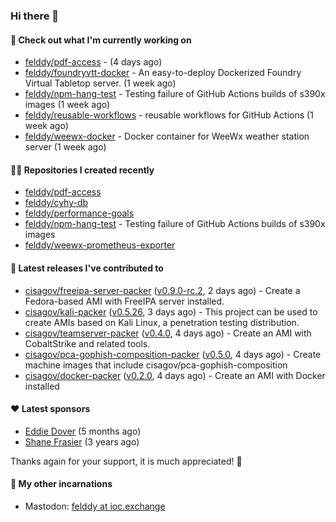 ### Hi there 👋

#### 👷 Check out what I'm currently working on

- [felddy/pdf-access](https://github.com/felddy/pdf-access) -  (4 days ago)
- [felddy/foundryvtt-docker](https://github.com/felddy/foundryvtt-docker) - An easy-to-deploy Dockerized Foundry Virtual Tabletop server. (1 week ago)
- [felddy/npm-hang-test](https://github.com/felddy/npm-hang-test) - Testing failure of GitHub Actions builds of s390x images (1 week ago)
- [felddy/reusable-workflows](https://github.com/felddy/reusable-workflows) - reusable workflows for GitHub Actions (1 week ago)
- [felddy/weewx-docker](https://github.com/felddy/weewx-docker) - Docker container for WeeWx weather station server (1 week ago)

#### 👨‍💻 Repositories I created recently

- [felddy/pdf-access](https://github.com/felddy/pdf-access)
- [felddy/cyhy-db](https://github.com/felddy/cyhy-db)
- [felddy/performance-goals](https://github.com/felddy/performance-goals)
- [felddy/npm-hang-test](https://github.com/felddy/npm-hang-test) - Testing failure of GitHub Actions builds of s390x images
- [felddy/weewx-prometheus-exporter](https://github.com/felddy/weewx-prometheus-exporter)

#### 🚀 Latest releases I've contributed to

- [cisagov/freeipa-server-packer](https://github.com/cisagov/freeipa-server-packer) ([v0.9.0-rc.2](https://github.com/cisagov/freeipa-server-packer/releases/tag/v0.9.0-rc.2), 2 days ago) - Create a Fedora-based AMI with FreeIPA server installed.
- [cisagov/kali-packer](https://github.com/cisagov/kali-packer) ([v0.5.26](https://github.com/cisagov/kali-packer/releases/tag/v0.5.26), 3 days ago) - This project can be used to create AMIs based on Kali Linux, a penetration testing distribution.
- [cisagov/teamserver-packer](https://github.com/cisagov/teamserver-packer) ([v0.4.0](https://github.com/cisagov/teamserver-packer/releases/tag/v0.4.0), 4 days ago) - Create an AMI with CobaltStrike and related tools.
- [cisagov/pca-gophish-composition-packer](https://github.com/cisagov/pca-gophish-composition-packer) ([v0.5.0](https://github.com/cisagov/pca-gophish-composition-packer/releases/tag/v0.5.0), 4 days ago) - Create machine images that include cisagov/pca-gophish-composition
- [cisagov/docker-packer](https://github.com/cisagov/docker-packer) ([v0.2.0](https://github.com/cisagov/docker-packer/releases/tag/v0.2.0), 4 days ago) - Create an AMI with Docker installed

#### ❤️ Latest sponsors
- [Eddie Dover](https://github.com/EddieDover) (5 months ago)
- [Shane Frasier](https://github.com/jsf9k) (3 years ago)

Thanks again for your support, it is much appreciated! 🙏

#### 🐋 My other incarnations
- Mastodon: <a rel="me" href="https://ioc.exchange/@felddy">felddy at ioc.exchange</a>
